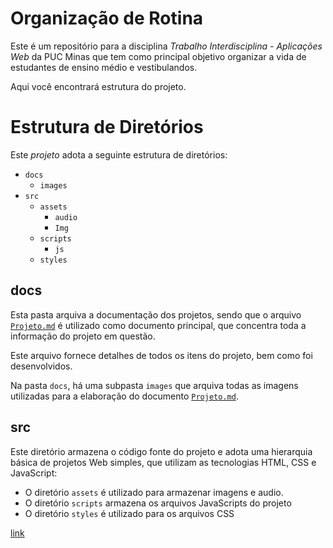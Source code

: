 # Organização de Rotina

Este é um repositório para a disciplina _Trabalho Interdisciplina - Aplicações Web_ da PUC Minas que tem como principal objetivo organizar a vida de estudantes de ensino médio e vestibulandos.

Aqui você encontrará estrutura do projeto.

# Estrutura de Diretórios

Este _projeto_ adota a seguinte estrutura de diretórios:

- `docs`
  - `images`
- `src`
  - `assets`
    - `audio`
    - `Img`
  - `scripts`
    - `js`
  - `styles`

## docs

Esta pasta arquiva a documentação dos projetos, sendo que o arquivo
[`Projeto.md`](docs/Projeto.md) é utilizado como documento principal, que concentra
toda a informação do projeto em questão.

Este arquivo fornece detalhes de todos os itens do projeto, bem como foi desenvolvidos.

Na pasta `docs`, há uma subpasta `images` que arquiva todas as
imagens utilizadas para a elaboração do documento [`Projeto.md`](docs/Projeto.md).

## src

Este diretório armazena o código fonte do projeto e adota uma hierarquia
básica de projetos Web simples, que utilizam as tecnologias HTML, CSS e
JavaScript:

- O diretório `assets` é utilizado para armazenar imagens e audio.
- O diretório `scripts` armazena os arquivos JavaScripts do projeto
- O diretório `styles` é utilizado para os arquivos CSS

[link](https://organizacao-rotina.herokuapp.com)
